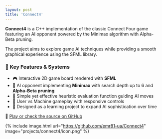 ```yaml
---
layout: post
title: 'Connect4'
---
```


**Connect4** is a C++ implementation of the classic Connect Four game featuring an AI opponent powered by the Minimax algorithm with Alpha-Beta pruning.

The project aims to explore game AI techniques while providing a smooth graphical experience using the SFML library.

### 🔨 Key Features & Systems

- 🎮 Interactive 2D game board rendered with **SFML**
- 🤖 AI opponent implementing **Minimax** with search depth up to 6 and **Alpha-Beta pruning**
- 🧩 Simple yet effective heuristic evaluation function guiding AI moves
- 🎯 User vs Machine gameplay with responsive controls
- 🧪 Designed as a learning project to expand AI sophistication over time

🔗 [Play or check the source on GitHub](https://github.com/emr81-ua/Connect4)

{% include image.html url="https://github.com/emr81-ua/Connect4" image="projects/connect4/icon.png" %}

